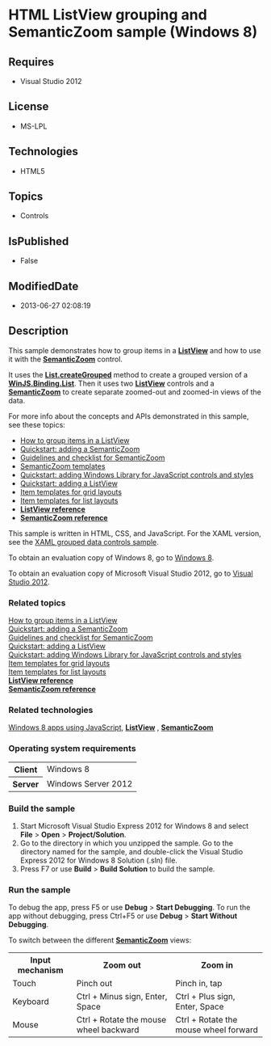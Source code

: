 # HTML ListView grouping and SemanticZoom sample (Windows 8)
## Requires
* Visual Studio 2012
## License
* MS-LPL
## Technologies
* HTML5
## Topics
* Controls
## IsPublished
* False
## ModifiedDate
* 2013-06-27 02:08:19
## Description

<div id="mainSection">
<p>This sample demonstrates how to group items in a <a href="http://msdn.microsoft.com/library/windows/apps/br211837">
<b>ListView</b></a> and how to use it with the <a href="http://msdn.microsoft.com/library/windows/apps/br229690">
<b>SemanticZoom</b></a> control. </p>
<p>It uses the <a href="http://msdn.microsoft.com/library/windows/apps/hh700742">
<b>List.createGrouped</b></a> method to create a grouped version of a <a href="http://msdn.microsoft.com/library/windows/apps/hh700774">
<b>WinJS.Binding.List</b></a>. Then it uses two <a href="http://msdn.microsoft.com/library/windows/apps/br211837">
<b>ListView</b></a> controls and a <a href="http://msdn.microsoft.com/library/windows/apps/br229690">
<b>SemanticZoom</b></a> to create separate zoomed-out and zoomed-in views of the data.
</p>
<p>For more info about the concepts and APIs demonstrated in this sample, see these topics:
</p>
<ul>
<li><a href="http://msdn.microsoft.com/library/windows/apps/hh465464">How to group items in a ListView</a>
</li><li><a href="http://msdn.microsoft.com/library/windows/apps/hh465492">Quickstart: adding a SemanticZoom</a>
</li><li><a href="http://msdn.microsoft.com/library/windows/apps/hh465319">Guidelines and checklist for SemanticZoom</a>
</li><li><a href="http://msdn.microsoft.com/library/windows/apps/hh770118">SemanticZoom templates</a>
</li><li><a href="http://msdn.microsoft.com/library/windows/apps/hh465493">Quickstart: adding Windows Library for JavaScript controls and styles</a>
</li><li><a href="http://msdn.microsoft.com/library/windows/apps/hh465496">Quickstart: adding a ListView</a>
</li><li><a href="http://msdn.microsoft.com/library/windows/apps/hh465463">Item templates for grid layouts</a>
</li><li><a href="http://msdn.microsoft.com/library/windows/apps/hh465478">Item templates for list layouts</a>
</li><li><a href="http://msdn.microsoft.com/library/windows/apps/br211837"><b>ListView reference</b></a>
</li><li><a href="http://msdn.microsoft.com/library/windows/apps/br229690"><b>SemanticZoom reference</b></a>
</li></ul>
<p></p>
<p>This sample is written in HTML, CSS, and JavaScript. For the XAML version, see the
<a href="http://go.microsoft.com/fwlink/p/?linkid=242399">XAML grouped data controls sample</a>.</p>
<p>To obtain an evaluation copy of Windows&nbsp;8, go to <a href="http://go.microsoft.com/fwlink/p/?linkid=241655">
Windows&nbsp;8</a>.</p>
<p>To obtain an evaluation copy of Microsoft Visual Studio&nbsp;2012, go to <a href="http://go.microsoft.com/fwlink/p/?linkid=241656">
Visual Studio&nbsp;2012</a>.</p>
<h3><a id="related_topics"></a>Related topics</h3>
<dl><dt><a href="http://msdn.microsoft.com/library/windows/apps/hh465464">How to group items in a ListView</a>
</dt><dt><a href="http://msdn.microsoft.com/library/windows/apps/hh465492">Quickstart: adding a SemanticZoom</a>
</dt><dt><a href="http://msdn.microsoft.com/library/windows/apps/hh465319">Guidelines and checklist for SemanticZoom</a>
</dt><dt><a href="http://msdn.microsoft.com/library/windows/apps/hh465496">Quickstart: adding a ListView</a>
</dt><dt><a href="http://msdn.microsoft.com/library/windows/apps/hh465493">Quickstart: adding Windows Library for JavaScript controls and styles</a>
</dt><dt><a href="http://msdn.microsoft.com/library/windows/apps/hh465463">Item templates for grid layouts</a>
</dt><dt><a href="http://msdn.microsoft.com/library/windows/apps/hh465478">Item templates for list layouts</a>
</dt><dt><a href="http://msdn.microsoft.com/library/windows/apps/br211837"><b>ListView reference</b></a>
</dt><dt><a href="http://msdn.microsoft.com/library/windows/apps/br229690"><b>SemanticZoom reference</b></a>
</dt></dl>
<h3>Related technologies</h3>
<a href="http://msdn.microsoft.com/library/windows/apps/br211385">Windows 8 apps using JavaScript</a>,
<a href="http://msdn.microsoft.com/library/windows/apps/br211837"><b>ListView</b></a> ,
<a href="http://msdn.microsoft.com/library/windows/apps/br229690"><b>SemanticZoom</b></a>
<h3>Operating system requirements</h3>
<table>
<tbody>
<tr>
<th>Client</th>
<td><dt>Windows&nbsp;8 </dt></td>
</tr>
<tr>
<th>Server</th>
<td><dt>Windows Server&nbsp;2012 </dt></td>
</tr>
</tbody>
</table>
<h3>Build the sample</h3>
<ol>
<li>Start Microsoft Visual Studio Express&nbsp;2012 for Windows&nbsp;8 and select <b>File</b> &gt;
<b>Open</b> &gt; <b>Project/Solution</b>. </li><li>Go to the directory in which you unzipped the sample. Go to the directory named for the sample, and double-click the Visual Studio Express&nbsp;2012 for Windows&nbsp;8 Solution (.sln) file.
</li><li>Press F7 or use <b>Build</b> &gt; <b>Build Solution</b> to build the sample. </li></ol>
<h3>Run the sample</h3>
<p>To debug the app, press F5 or use <b>Debug</b> &gt; <b>Start Debugging</b>. To run the app without debugging, press Ctrl&#43;F5 or use
<b>Debug</b> &gt; <b>Start Without Debugging</b>.</p>
<p>To switch between the different <a href="http://msdn.microsoft.com/library/windows/apps/br229690">
<b>SemanticZoom</b></a> views: </p>
<table>
<tbody>
<tr>
<th>Input mechanism</th>
<th>Zoom out</th>
<th>Zoom in</th>
</tr>
<tr>
<td>Touch</td>
<td>Pinch out</td>
<td>Pinch in, tap</td>
</tr>
<tr>
<td>Keyboard</td>
<td>Ctrl &#43; Minus sign, Enter, Space</td>
<td>Ctrl &#43; Plus sign, Enter, Space</td>
</tr>
<tr>
<td>Mouse</td>
<td>Ctrl &#43; Rotate the mouse wheel backward </td>
<td>Ctrl &#43; Rotate the mouse wheel forward </td>
</tr>
</tbody>
</table>
</div>
